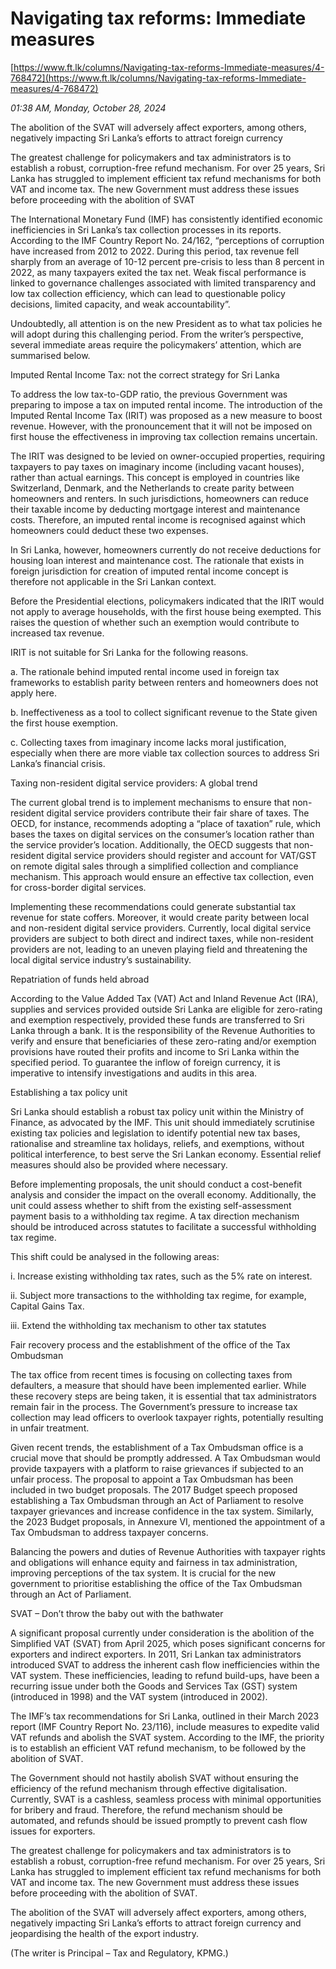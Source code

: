 # Navigating tax reforms: Immediate measures

[https://www.ft.lk/columns/Navigating-tax-reforms-Immediate-measures/4-768472](https://www.ft.lk/columns/Navigating-tax-reforms-Immediate-measures/4-768472)

*01:38 AM, Monday, October 28, 2024*

The abolition of the SVAT will adversely affect exporters, among others, negatively impacting Sri Lanka’s efforts to attract foreign currency

The greatest challenge for policymakers and tax administrators is to establish a robust, corruption-free refund mechanism. For over 25 years, Sri Lanka has struggled to implement efficient tax refund mechanisms for both VAT and income tax. The new Government must address these issues before proceeding with the abolition of SVAT

The International Monetary Fund (IMF) has consistently identified economic inefficiencies in Sri Lanka’s tax collection processes in its reports. According to the IMF Country Report No. 24/162, “perceptions of corruption have increased from 2012 to 2022. During this period, tax revenue fell sharply from an average of 10-12 percent pre-crisis to less than 8 percent in 2022, as many taxpayers exited the tax net. Weak fiscal performance is linked to governance challenges associated with limited transparency and low tax collection efficiency, which can lead to questionable policy decisions, limited capacity, and weak accountability”.

Undoubtedly, all attention is on the new President as to what tax policies he will adopt during this challenging period. From the writer’s perspective, several immediate areas require the policymakers’ attention, which are summarised below.

Imputed Rental Income Tax: not the correct strategy for Sri Lanka

To address the low tax-to-GDP ratio, the previous Government was preparing to impose a tax on imputed rental income. The introduction of the Imputed Rental Income Tax (IRIT) was proposed as a new measure to boost revenue. However, with the pronouncement that it will not be imposed on first house the effectiveness in improving tax collection remains uncertain.

The IRIT was designed to be levied on owner-occupied properties, requiring taxpayers to pay taxes on imaginary income (including vacant houses), rather than actual earnings. This concept is employed in countries like Switzerland, Denmark, and the Netherlands to create parity between homeowners and renters. In such jurisdictions, homeowners can reduce their taxable income by deducting mortgage interest and maintenance costs. Therefore, an imputed rental income is recognised against which homeowners could deduct these two expenses.

In Sri Lanka, however, homeowners currently do not receive deductions for housing loan interest and maintenance cost. The rationale that exists in foreign jurisdiction for creation of imputed rental income concept is therefore not applicable in the Sri Lankan context.

Before the Presidential elections, policymakers indicated that the IRIT would not apply to average households, with the first house being exempted. This raises the question of whether such an exemption would contribute to increased tax revenue.

IRIT is not suitable for Sri Lanka for the following reasons.

a. The rationale behind imputed rental income used in foreign tax frameworks to establish parity between renters and homeowners does not apply here.

b. Ineffectiveness as a tool to collect significant revenue to the State given the first house exemption.

c. Collecting taxes from imaginary income lacks moral justification, especially when there are more viable tax collection sources to address Sri Lanka’s financial crisis.

Taxing non-resident digital service providers: A global trend

The current global trend is to implement mechanisms to ensure that non-resident digital service providers contribute their fair share of taxes. The OECD, for instance, recommends adopting a “place of taxation” rule, which bases the taxes on digital services on the consumer’s location rather than the service provider’s location. Additionally, the OECD suggests that non-resident digital service providers should register and account for VAT/GST on remote digital sales through a simplified collection and compliance mechanism. This approach would ensure an effective tax collection, even for cross-border digital services.

Implementing these recommendations could generate substantial tax revenue for state coffers. Moreover, it would create parity between local and non-resident digital service providers. Currently, local digital service providers are subject to both direct and indirect taxes, while non-resident providers are not, leading to an uneven playing field and threatening the local digital service industry’s sustainability.

Repatriation of funds held abroad

According to the Value Added Tax (VAT) Act and Inland Revenue Act (IRA), supplies and services provided outside Sri Lanka are eligible for zero-rating and exemption respectively, provided these funds are transferred to Sri Lanka through a bank. It is the responsibility of the Revenue Authorities to verify and ensure that beneficiaries of these zero-rating and/or exemption provisions have routed their profits and income to Sri Lanka within the specified period. To guarantee the inflow of foreign currency, it is imperative to intensify investigations and audits in this area.

Establishing a tax policy unit

Sri Lanka should establish a robust tax policy unit within the Ministry of Finance, as advocated by the IMF. This unit should immediately scrutinise existing tax policies and legislation to identify potential new tax bases, rationalise and streamline tax holidays, reliefs, and exemptions, without political interference, to best serve the Sri Lankan economy. Essential relief measures should also be provided where necessary.

Before implementing proposals, the unit should conduct a cost-benefit analysis and consider the impact on the overall economy. Additionally, the unit could assess whether to shift from the existing self-assessment payment basis to a withholding tax regime. A tax direction mechanism should be introduced across statutes to facilitate a successful withholding tax regime.

This shift could be analysed in the following areas:

i. Increase existing withholding tax rates, such as the 5% rate on interest.

ii. Subject more transactions to the withholding tax regime, for example, Capital Gains Tax.

iii. Extend the withholding tax mechanism to other tax statutes

Fair recovery process and the establishment of the office of the Tax Ombudsman

The tax office from recent times is focusing on collecting taxes from defaulters, a measure that should have been implemented earlier. While these recovery steps are being taken, it is essential that tax administrators remain fair in the process. The Government’s pressure to increase tax collection may lead officers to overlook taxpayer rights, potentially resulting in unfair treatment.

Given recent trends, the establishment of a Tax Ombudsman office is a crucial move that should be promptly addressed. A Tax Ombudsman would provide taxpayers with a platform to raise grievances if subjected to an unfair process. The proposal to appoint a Tax Ombudsman has been included in two budget proposals. The 2017 Budget speech proposed establishing a Tax Ombudsman through an Act of Parliament to resolve taxpayer grievances and increase confidence in the tax system. Similarly, the 2023 Budget proposals, in Annexure VI, mentioned the appointment of a Tax Ombudsman to address taxpayer concerns.

Balancing the powers and duties of Revenue Authorities with taxpayer rights and obligations will enhance equity and fairness in tax administration, improving perceptions of the tax system. It is crucial for the new government to prioritise establishing the office of the Tax Ombudsman through an Act of Parliament.

SVAT – Don’t throw the baby out with the bathwater

A significant proposal currently under consideration is the abolition of the Simplified VAT (SVAT) from April 2025, which poses significant concerns for exporters and indirect exporters. In 2011, Sri Lankan tax administrators introduced SVAT to address the inherent cash flow inefficiencies within the VAT system. These inefficiencies, leading to refund build-ups, have been a recurring issue under both the Goods and Services Tax (GST) system (introduced in 1998) and the VAT system (introduced in 2002).

The IMF’s tax recommendations for Sri Lanka, outlined in their March 2023 report (IMF Country Report No. 23/116), include measures to expedite valid VAT refunds and abolish the SVAT system. According to the IMF, the priority is to establish an efficient VAT refund mechanism, to be followed by the abolition of SVAT.

The Government should not hastily abolish SVAT without ensuring the efficiency of the refund mechanism through effective digitalisation. Currently, SVAT is a cashless, seamless process with minimal opportunities for bribery and fraud. Therefore, the refund mechanism should be automated, and refunds should be issued promptly to prevent cash flow issues for exporters.

The greatest challenge for policymakers and tax administrators is to establish a robust, corruption-free refund mechanism. For over 25 years, Sri Lanka has struggled to implement efficient tax refund mechanisms for both VAT and income tax. The new Government must address these issues before proceeding with the abolition of SVAT.

The abolition of the SVAT will adversely affect exporters, among others, negatively impacting Sri Lanka’s efforts to attract foreign currency and jeopardising the health of the export industry.

(The writer is Principal – Tax and Regulatory, KPMG.)


